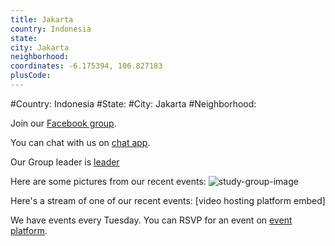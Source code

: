 ```yaml
---
title: Jakarta
country: Indonesia
state: 
city: Jakarta
neighborhood: 
coordinates: -6.175394, 106.827183
plusCode:
---
```


#Country: Indonesia
#State: 
#City: Jakarta
#Neighborhood: 

Join our [Facebook group](https://www.facebook.com/groups/free.code.camp.jakarta).

You can chat with us on [chat app](URL).

Our Group leader is [leader](URL)

Here are some pictures from our recent events:
![study-group-image](https://scontent-dft4-2.xx.fbcdn.net/v/t31.0-8/17097283_1733938076617606_1898383794563907602_o.jpg?oh=e340fdda38161bdf7a894eb596c91a0c&oe=5952939C)

Here's a stream of one of our recent events:
[video hosting platform embed]

We have events every Tuesday. You can RSVP for an event on [event platform](URL).
